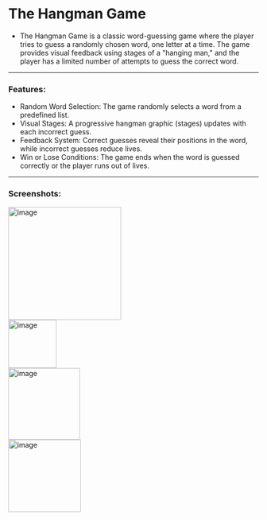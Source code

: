 # The Hangman Game

- The Hangman Game is a classic word-guessing game where the player tries to guess a randomly chosen word, one letter at a time. The game provides visual feedback using stages of a "hanging man," and the player has a limited number of attempts to guess the correct word.

---

### Features:

- Random Word Selection: The game randomly selects a word from a predefined list.
- Visual Stages: A progressive hangman graphic (stages) updates with each incorrect guess.
- Feedback System: Correct guesses reveal their positions in the word, while incorrect guesses reduce lives.
- Win or Lose Conditions: The game ends when the word is guessed correctly or the player runs out of lives.

---

### Screenshots:

<img width="227" alt="image" src="https://github.com/user-attachments/assets/b6996e44-16ae-4d9d-a15f-3ab990c5ad06">
<br>
<img width="97" alt="image" src="https://github.com/user-attachments/assets/72f470be-ce18-4a10-b629-5e3efe6baa8f">
<br>
<img width="144" alt="image" src="https://github.com/user-attachments/assets/dc21b87c-aa50-4b39-a127-ef6945245a17">
<br>
<img width="146" alt="image" src="https://github.com/user-attachments/assets/709ef321-e95a-4a60-9f55-f46a0a7ffb57">

